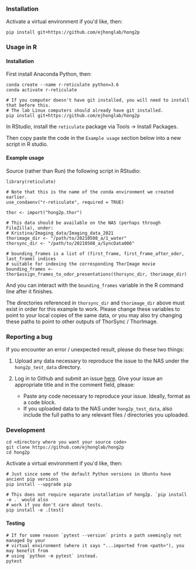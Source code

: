 
### Installation

Activate a virtual environment if you'd like, then:

```
pip install git+https://github.com/ejhonglab/hong2p
```

### Usage in R

#### Installation

First install Anaconda Python, then:
```
conda create --name r-reticulate python=3.6
conda activate r-reticulate

# If you computer doesn't have git installed, you will need to install that before this.
# The lab Linux computers should already have git installed.
pip install git+https://github.com/ejhonglab/hong2p
```

In RStudio, install the `reticulate` package via Tools -> Install Packages.

Then copy paste the code in the `Example usage` section below into a new script in R
studio.

#### Example usage

Source (rather than Run) the following script in RStudio:
```
library(reticulate)

# Note that this is the name of the conda environment we created earlier.
use_condaenv("r-reticulate", required = TRUE)

thor <- import("hong2p.thor")

# This data should be available on the NAS (perhaps through FileZilla), under:
# Kristina/Imaging_data/Imaging_data_2021
thorimage_dir <- "/path/to/20210508_a/1_water"
thorsync_dir <- "/path/to/20210508_a/SyncData006"

# bounding_frames is a list of (first_frame, first_frame_after_odor, last_frame) indices
# suitable for indexing the corresponding ThorImage movie
bounding_frames <- thor$assign_frames_to_odor_presentations(thorsync_dir, thorimage_dir)
```

And you can interact with the `bounding_frames` variable in the R command line after it
finishes.

The directories referenced in `thorsync_dir` and `thorimage_dir` above must exist in
order for this example to work. Please change these variables to point to your local
copies of the same data, or you may also try changing these paths to point to other
outputs of ThorSync / ThorImage.


### Reporting a bug

If you encounter an error / unexpected result, please do these two things:

1. Upload any data necessary to reproduce the issue to the NAS under the
   `hong2p_test_data` directory.

2. Log in to Github and submit an issue [here](https://github.com/ejhonglab/hong2p/issues/new).
   Give your issue an appropriate title and in the comment field, please:
   - Paste any code necessary to reproduce your issue. Ideally, format as a code block.
   - If you uploaded data to the NAS under `hong2p_test_data`, also include the full
     paths to any relevant files / directories you uploaded.


### Development

```
cd <directory where you want your source code>
git clone https://github.com/ejhonglab/hong2p
cd hong2p
```

Activate a virtual environment if you'd like, then:

```
# Just since some of the default Python versions in Ubuntu have ancient pip versions
pip install --upgrade pip

# This does not require separate installation of hong2p. `pip install -e .` would also
# work if you don't care about tests.
pip install -e .[test]
```

#### Testing

```
# If for some reason `pytest --version` prints a path seemingly not managed by your
# virtual environment (where it says "...imported from <path>"), you may benefit from
# using `python -m pytest` instead.
pytest
```
